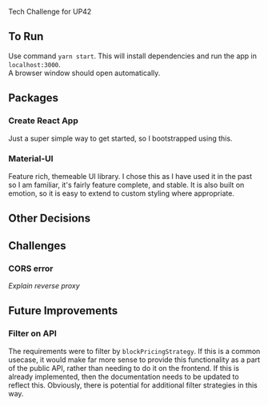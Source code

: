 Tech Challenge for UP42

## To Run

Use command `yarn start`. This will install dependencies and run the app in `localhost:3000`. \
A browser window should open automatically.

## Packages

### Create React App

Just a super simple way to get started, so I bootstrapped using this.

### Material-UI

Feature rich, themeable UI library. I chose this as I have used it in the past so I am familiar, it's fairly feature complete, and stable.
It is also built on emotion, so it is easy to extend to custom styling where appropriate.

## Other Decisions

## Challenges

### CORS error

_Explain reverse proxy_

## Future Improvements

### Filter on API

The requirements were to filter by `blockPricingStrategy`. If this is a common usecase, it would make far more sense to provide this functionality as a part of the public API, rather than needing to do it on the frontend. If this is already implemented, then the documentation needs to be updated to reflect this. Obviously, there is potential for additional filter strategies in this way.
